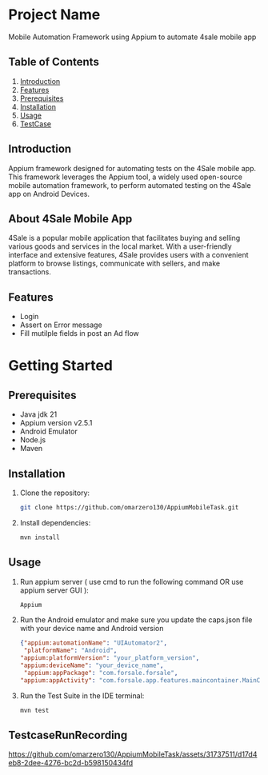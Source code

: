 # Project Name

Mobile Automation Framework using Appium to automate 4sale mobile app 

## Table of Contents

1. [Introduction](#introduction)
2. [Features](#features)
3. [Prerequisites](#prerequisites)
4. [Installation](#installation)
5. [Usage](#usage)
6. [TestCase](#TestcaseRunRecording)


## Introduction

Appium framework designed for automating tests on the 4Sale mobile app. This framework leverages the Appium tool, a widely used open-source mobile automation framework, to perform automated testing on the 4Sale app on Android Devices.


## About 4Sale Mobile App

4Sale is a popular mobile application that facilitates buying and selling various goods and services in the local market. With a user-friendly interface and extensive features, 4Sale provides users with a convenient platform to browse listings, communicate with sellers, and make transactions.

## Features

- Login
- Assert on Error message
- Fill mutilple fields in post an Ad flow

# Getting Started

## Prerequisites

* Java jdk 21
* Appium version v2.5.1
* Android Emulator
* Node.js
* Maven
  


## Installation

1. Clone the repository:
   
   ```bash
   git clone https://github.com/omarzero130/AppiumMobileTask.git

2. Install dependencies:
  
   ```bash
   mvn install

## Usage

1. Run appium server ( use cmd to run the following command OR use appium server GUI ):

   ```bash
   Appium

2. Run the Android emulator and make sure you update the caps.json file with your device name and Android version 

   ```json
   {"appium:automationName": "UIAutomator2",
    "platformName": "Android",
   "appium:platformVersion": "your_platform_version",
   "appium:deviceName": "your_device_name",
    "appium:appPackage": "com.forsale.forsale",
   "appium:appActivity": "com.forsale.app.features.maincontainer.MainContainerActivity"}
    ```

3. Run the Test Suite in the IDE terminal:
   
   ```bash
   mvn test


## TestcaseRunRecording

  https://github.com/omarzero130/AppiumMobileTask/assets/31737511/d17d4eb8-2dee-4276-bc2d-b598150434fd



